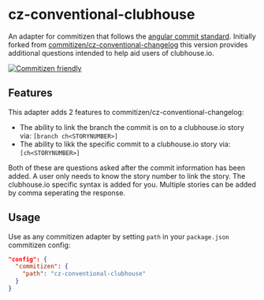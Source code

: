 # cz-conventional-clubhouse

An adapter for commitizen that follows the
[angular commit standard](https://github.com/conventional-changelog/conventional-changelog/blob/master/packages/conventional-changelog-angular/convention.md).
Initially forked from [commitizen/cz-conventional-changelog](https://github.com/commitizen/cz-conventional-changelog) this version provides
additional questions intended to help aid users of clubhouse.io.

[![Commitizen friendly](https://img.shields.io/badge/commitizen-friendly-brightgreen.svg)](http://commitizen.github.io/cz-cli/)

## Features

This adapter adds 2 features to commitizen/cz-conventional-changelog:

* The ability to link the branch the commit is on to a clubhouse.io story via:
  `[branch ch<STORYNUMBER>]`
* The ability to likk the specific commit to a clubhouse.io story via:
  `[ch<STORYNUMBER>]`

Both of these are questions asked after the commit information has been added. A
user only needs to know the story number to link the story. The clubhouse.io
specific syntax is added for you. Multiple stories can be added by comma
seperating the response.

## Usage

Use as any commitizen adapter by setting `path` in your `package.json`
commitizen config:

```json
"config": {
  "commitizen": {
    "path": "cz-conventional-clubhouse"
  }
}
```
